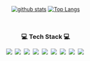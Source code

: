 
<div align="center">

  <!--
  **JM2308/JM2308** is a ✨ _special_ ✨ repository because its `README.md` (this file) appears on your GitHub profile.
  Here are some ideas to get you started:
  - 🔭 I’m currently working on ...
  - 🌱 I’m currently learning ...
  - 👯 I’m looking to collaborate on ...
  - 🤔 I’m looking for help with ...
  - 💬 Ask me about ...
  - 📫 How to reach me: ...
  - 😄 Pronouns: ...
  - ⚡ Fun fact: ...
  -->

  [![github stats](https://github-readme-stats.vercel.app/api?username=JM2308&show_icons=true&hide_border=true)](https://github.com/JM2308)
  [![Top Langs](https://github-readme-stats.vercel.app/api/top-langs/?username=JM2308&layout=compact)](https://github.com/JM2308)
  
</div>

<br>

<h3 align="center"> 💻 Tech Stack 💻 </h3>
<!-- <p align="center"> Techs that I've used at least once </p> -->

<p align="center">
  <img src="https://img.shields.io/badge/HTML-FF0033?style=flat-square&logo=html5&logoColor=white"/></a>&nbsp 
  <img src="https://img.shields.io/badge/css-1572B6?style=flat-square&logo=css3&logoColor=white"/></a>&nbsp 
  <img src="https://img.shields.io/badge/Javascript-ffb13b?style=flat-square&logo=javascript&logoColor=white"/></a>&nbsp 
  <img src="https://img.shields.io/badge/Android-3DDC84?style=flat-square&logo=Android&logoColor=white"/></a>&nbsp 
  <img src="https://img.shields.io/badge/kotlin-%230095D5?style=flat-square&logo=kotlin&logoColor=white"/></a>&nbsp
  <img src="https://img.shields.io/badge/C-A8B9CC?style=flat-square&logo=C&logoColor=white"/></a>&nbsp 
  <img src="https://img.shields.io/badge/Python-3766AB?style=flat-square&logo=Python&logoColor=white"/></a>&nbsp 
  <img src="https://img.shields.io/badge/Java-007396?style=flat-square&logo=Java&logoColor=white"/></a>&nbsp 
  <img src="https://img.shields.io/badge/Firebase-FFE400?style=flat-square&logo=Firebase&logoColor=white"/></a>&nbsp 

</p>
<br>
